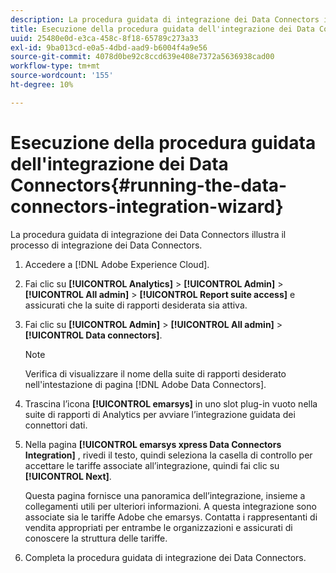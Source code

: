 ```yaml
---
description: La procedura guidata di integrazione dei Data Connectors illustra il processo di integrazione dei Data Connectors.
title: Esecuzione della procedura guidata dell'integrazione dei Data Connectors
uuid: 25480e0d-e3ca-458c-8f18-65789c273a33
exl-id: 9ba013cd-e0a5-4dbd-aad9-b6004f4a9e56
source-git-commit: 4078d0be92c8ccd639e408e7372a5636938cad00
workflow-type: tm+mt
source-wordcount: '155'
ht-degree: 10%

---
```


# Esecuzione della procedura guidata dell&#39;integrazione dei Data Connectors{#running-the-data-connectors-integration-wizard}

La procedura guidata di integrazione dei Data Connectors illustra il processo di integrazione dei Data Connectors.

1. Accedere a [!DNL Adobe Experience Cloud].
1. Fai clic su **[!UICONTROL Analytics]** > **[!UICONTROL Admin]** > **[!UICONTROL All admin]** > **[!UICONTROL Report suite access]** e assicurati che la suite di rapporti desiderata sia attiva.
1. Fai clic su **[!UICONTROL Admin]** > **[!UICONTROL All admin]** > **[!UICONTROL Data connectors]**.

   >[!NOTE]
   >
   >Verifica di visualizzare il nome della suite di rapporti desiderato nell&#39;intestazione di pagina [!DNL Adobe Data Connectors].

1. Trascina l’icona **[!UICONTROL emarsys]** in uno slot plug-in vuoto nella suite di rapporti di Analytics per avviare l’integrazione guidata dei connettori dati.
1. Nella pagina **[!UICONTROL emarsys xpress Data Connectors Integration]** , rivedi il testo, quindi seleziona la casella di controllo per accettare le tariffe associate all’integrazione, quindi fai clic su **[!UICONTROL Next]**.

   Questa pagina fornisce una panoramica dell’integrazione, insieme a collegamenti utili per ulteriori informazioni. A questa integrazione sono associate sia le tariffe Adobe che emarsys. Contatta i rappresentanti di vendita appropriati per entrambe le organizzazioni e assicurati di conoscere la struttura delle tariffe.
1. Completa la procedura guidata di integrazione dei Data Connectors.
